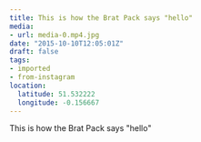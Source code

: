 ```yaml
---
title: This is how the Brat Pack says "hello"
media:
- url: media-0.mp4.jpg
date: "2015-10-10T12:05:01Z"
draft: false
tags:
- imported
- from-instagram
location:
  latitude: 51.532222
  longitude: -0.156667
---
```

This is how the Brat Pack says "hello"
